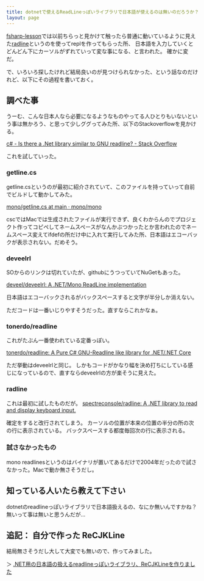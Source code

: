 ```yaml
---
title: dotnetで使えるReadLineっぽいライブラリで日本語が使えるのは無いのだろうか？
layout: page
---
```

[fsharp-lesson](https://karino2.github.io/fsharp-lesson/toyrel.html)では以前ちらっと見かけて触ったら普通に動いているように見えた[radline](https://github.com/spectreconsole/radline)というのを使ってreplを作ってもらった所、
日本語を入力していくとどんどん下にカーソルがずれていって変な事になる、と言われた。
確かに変だ。

で、いろいろ探したけれど結局良いのが見つけられなかった、という話なのだけれど、以下にその過程を書いておく。

## 調べた事

うーむ、こんな日本人なら必要になるようなものやってる人ひとりもいないという事は無かろう、と思って少しググってみた所、以下のStackoverflowを見かける。

[c# - Is there a .Net library similar to GNU readline? - Stack Overflow](https://stackoverflow.com/questions/2024170/is-there-a-net-library-similar-to-gnu-readline)

これを試していった。

### getline.cs

getline.csというのが最初に紹介されていて、このファイルを持っていって自前でビルドして動かしてみた。

[mono/getline.cs at main · mono/mono](https://github.com/mono/mono/blob/main/mcs/tools/csharp/getline.cs)

cscではMacでは生成されたファイルが実行できず、良くわからんのでプロジェクト作ってコピペしてネームスペースがなんかぶつかったとか言われたのでネームスペース変えてifdefの所だけ中に入れて実行してみた所、日本語はエコーバックが表示されない。だめそう。

### deveelrl

SOからのリンクは切れていたが、githubにうつっていてNuGetもあった。

[deveel/deveelrl: A .NET/Mono ReadLine implementation](https://github.com/deveel/deveelrl)

日本語はエコーバックされるがバックスペースすると文字が半分しか消えない。

ただコードは一番いじりやすそうだった。直すならこれかなぁ。

### tonerdo/readline

これがたぶん一番使われている定番っぽい。

[tonerdo/readline: A Pure C# GNU-Readline like library for .NET/.NET Core](https://github.com/tonerdo/readline)

ただ挙動はdeveelrlと同じ。
しかもコードがかなり幅を決め打ちにしている感じになっているので、直すならdeveelrlの方が楽そうに見えた。

### radline

これは最初に試したものだが。 [spectreconsole/radline: A .NET library to read and display keyboard input.](https://github.com/spectreconsole/radline)

確定をすると改行されてしまう。
カーソルの位置が本来の位置の半分の所の次の行に表示されている。
バックスペースする都度毎回次の行に表示される。

### 試さなかったもの

mono readlinesというのはバイナリが置いてあるだけで2004年だったので試さなかった。Macで動か無さそうだし。

## 知っている人いたら教えて下さい

dotnetのreadlineっぽいライブラリで日本語扱えるの、なにか無いんですかね？
無いって事は無いと思うんだが…


## 追記： 自分で作った ReCJKLine

結局無さそうだし大して大変でも無いので、作ってみました。

＞ [.NET用の日本語の扱えるreadlineっぽいライブラリ、ReCJKLineを作りました](https://karino2.github.io/2022/09/04/dotnet_readlnelike_recjkline.html)